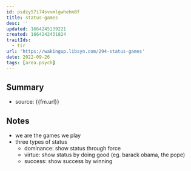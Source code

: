 ```yaml
---
id: psdzy57i74svxmlgwhehm8f
title: status-games
desc: ''
updated: 1664245139221
created: 1664242431824
traitIds:
  - tir
url: 'https://wakingup.libsyn.com/294-status-games'
date: 2022-09-26
tags: [area.psych]
---
```


## Summary

- source: {{fm.url}}

## Notes
- we are the games we play
- three types of status
  - dominance: show status through force
  - virtue: show status by doing good (eg. barack obama, the pope)
  - success: show success by winning
